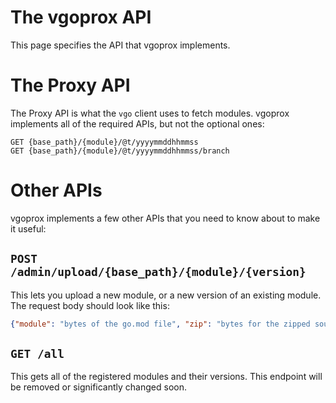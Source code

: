 # The vgoprox API

This page specifies the API that vgoprox implements.

# The Proxy API

The Proxy API is what the `vgo` client uses to fetch modules. vgoprox implements all of the required APIs, but not the
optional ones:


```console
GET {base_path}/{module}/@t/yyyymmddhhmmss
GET {base_path}/{module}/@t/yyyymmddhhmmss/branch
```

# Other APIs

vgoprox implements a few other APIs that you need to know about to make it useful:

## `POST /admin/upload/{base_path}/{module}/{version}`

This lets you upload a new module, or a new version of an existing module. The request body should look like this:

```json
{"module": "bytes of the go.mod file", "zip": "bytes for the zipped source"}
```

## `GET /all`

This gets all of the registered modules and their versions. This endpoint will be removed or significantly changed
soon.
